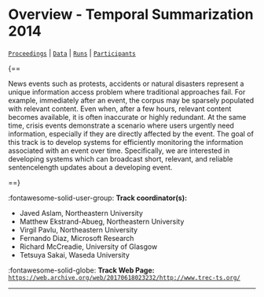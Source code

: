 # Overview - Temporal Summarization 2014

[`Proceedings`](./proceedings.md) | [`Data`](./data.md) | [`Runs`](./runs.md) | [`Participants`](./participants.md)

{==

News events such as protests, accidents or natural disasters represent a unique information access problem where traditional approaches fail. For example, immediately after an event, the corpus may be sparsely populated with relevant content. Even when, after a few hours, relevant content becomes available, it is often inaccurate or highly redundant. At the same time, crisis events demonstrate a scenario where users urgently need information, especially if they are directly affected by the event. The goal of this track is to develop systems for efficiently monitoring the information associated with an event over time. Specifically, we are interested in developing systems which can broadcast short, relevant, and reliable sentencelength updates about a developing event.

==}

:fontawesome-solid-user-group: **Track coordinator(s):**

- Javed Aslam, Northeastern University 
- Matthew Ekstrand-Abueg, Northeastern University 
- Virgil Pavlu, Northeastern University 
- Fernando Diaz, Microsoft Research 
- Richard McCreadie, University of Glasgow 
- Tetsuya Sakai, Waseda University 

:fontawesome-solid-globe: **Track Web Page:** [`https://web.archive.org/web/20170618023232/http://www.trec-ts.org/`](https://web.archive.org/web/20170618023232/http://www.trec-ts.org/) 

---

